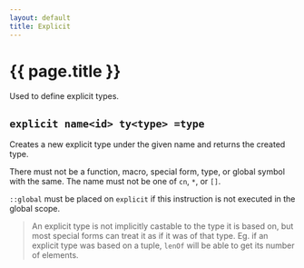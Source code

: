 ```yaml
---
layout: default
title: Explicit
---
```

# {{ page.title }}

Used to define explicit types.

## `explicit name<id> ty<type> =type`

Creates a new explicit type under the given name and returns the created type.

There must not be a function, macro, special form, type, or global symbol with the same. The name must not be one of `cn`, `*`, or `[]`.

`::global` must be placed on `explicit` if this instruction is not executed in the global scope.

> An explicit type is not implicitly castable to the type it is based on, but most special forms can treat it as if it was of that type. Eg. if an explicit type was based on a tuple, `lenOf` will be able to get its number of elements.